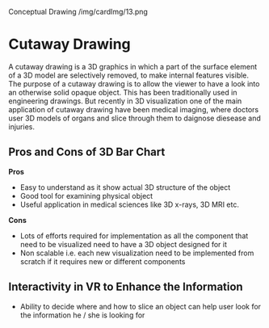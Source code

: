 Conceptual Drawing
/img/cardImg/13.png
# Cutaway Drawing

A cutaway drawing is a 3D graphics in which a part of the surface element of a 3D model are selectively removed, to make internal features visible. The purpose of a cutaway drawing is to allow the viewer to have a look into an otherwise solid opaque object. This has been traditionally used in engineering drawings. But recently in 3D visualization one of the main application of cutaway drawing have been medical imaging, where doctors user 3D models of organs and slice through them to daignose diesease and injuries.

## Pros and Cons of 3D Bar Chart

__Pros__
* Easy to understand as it show actual 3D structure of the object
* Good tool for examining physical object
* Useful application in medical sciences like 3D x-rays, 3D MRI etc.

__Cons__
* Lots of efforts required for implementation as all the component that need to be visualized need to have a 3D object designed for it
* Non scalable i.e. each new visualization need to be implemented from scratch if it requires new or different components

## Interactivity in VR to Enhance the Information

* Ability to decide where and how to slice an object can help user look for the information he / she is looking for